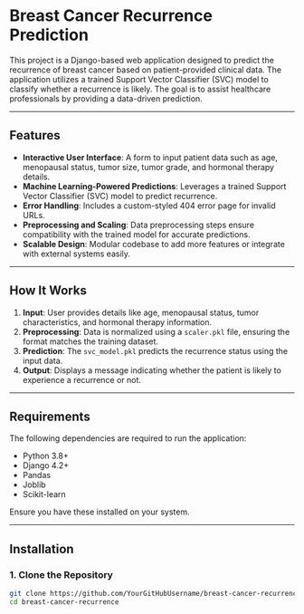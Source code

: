 # Breast Cancer Recurrence Prediction

This project is a Django-based web application designed to predict the recurrence of breast cancer based on patient-provided clinical data. The application utilizes a trained Support Vector Classifier (SVC) model to classify whether a recurrence is likely. The goal is to assist healthcare professionals by providing a data-driven prediction.

---

## Features

- **Interactive User Interface**: A form to input patient data such as age, menopausal status, tumor size, tumor grade, and hormonal therapy details.
- **Machine Learning-Powered Predictions**: Leverages a trained Support Vector Classifier (SVC) model to predict recurrence.
- **Error Handling**: Includes a custom-styled 404 error page for invalid URLs.
- **Preprocessing and Scaling**: Data preprocessing steps ensure compatibility with the trained model for accurate predictions.
- **Scalable Design**: Modular codebase to add more features or integrate with external systems easily.

---

## How It Works

1. **Input**: User provides details like age, menopausal status, tumor characteristics, and hormonal therapy information.
2. **Preprocessing**: Data is normalized using a `scaler.pkl` file, ensuring the format matches the training dataset.
3. **Prediction**: The `svc_model.pkl` predicts the recurrence status using the input data.
4. **Output**: Displays a message indicating whether the patient is likely to experience a recurrence or not.

---

## Requirements

The following dependencies are required to run the application:

- Python 3.8+
- Django 4.2+
- Pandas
- Joblib
- Scikit-learn

Ensure you have these installed on your system.

---

## Installation

### 1. Clone the Repository

```bash
git clone https://github.com/YourGitHubUsername/breast-cancer-recurrence.git
cd breast-cancer-recurrence
